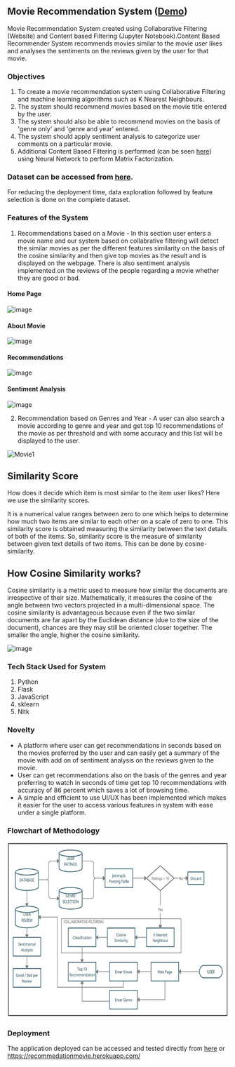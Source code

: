 ## Movie Recommendation System ([Demo](https://recommedationmovie.herokuapp.com/))
Movie Recommendation System created using Collaborative Filtering (Website) and Content based Filtering (Jupyter Notebook).Content Based Recommender System recommends movies similar to the movie user likes and analyses the sentiments on the reviews given by the user for that movie.

### Objectives
  1. To create a movie recommendation system using Collaborative Filtering and machine learning algorithms such as K Nearest Neighbours. 
  2. The system should recommend movies based on the movie title entered by the user. 
  3. The system should also be able to recommend movies on the basis of 'genre only' and 'genre and year' entered. 
  4. The system should apply sentiment analysis to categorize user comments on a particular movie.
  5. Additional Content Based Filtering is performed (can be seen [here](Recommovie_9604_Notebook.ipynb)) using Neural Network to perform Matrix Factorization.

### Dataset can be accessed from [here](https://grouplens.org/datasets/movielens/). 
  For reducing the deployment time, data exploration followed by feature selection is done on the complete dataset.

### Features of the System

1. Recommendations based on a Movie - In this section user enters a movie name and our system based on collabrative filtering will detect the similar movies as per the different features similarity on the basis of the cosine similarity and then give top movies as the result and is displayed on the webpage. There is also sentiment analysis implemented on the reviews of the people regarding a movie whether they are good or bad.
#### Home Page
![image](https://user-images.githubusercontent.com/43933680/140796151-fec85682-9275-44bb-8341-4801b1dbbeac.png)
#### About Movie
![image](https://user-images.githubusercontent.com/43933680/140796312-276601c7-1bce-49da-8b12-84f9b30ee100.png)
#### Recommendations
![image](https://user-images.githubusercontent.com/43933680/140796462-26fe8eef-f993-4b3b-acda-49f15d9557bc.png)
#### Sentiment Analysis
![image](https://user-images.githubusercontent.com/43933680/140796616-edcd35f4-1d10-4d38-ae0d-5def641d80f4.png)

2. Recommendation based on Genres and Year - A user can also search a movie according to genre and year and get top 10 recommendations of the movie as per threshold and with some accuracy and this list will be displayed to the user.

![Movie1](https://user-images.githubusercontent.com/43933680/140795922-bc31dc80-d6c1-4940-a916-b88877c2443a.PNG)

## Similarity Score
How does it decide which item is most similar to the item user likes? Here we use the similarity scores.

It is a numerical value ranges between zero to one which helps to determine how much two items are similar to each other on a scale of zero to one. This similarity score is obtained measuring the similarity between the text details of both of the items. So, similarity score is the measure of similarity between given text details of two items. This can be done by cosine-similarity.

## How Cosine Similarity works?

Cosine similarity is a metric used to measure how similar the documents are irrespective of their size. Mathematically, it measures the cosine of the angle between two vectors projected in a multi-dimensional space. The cosine similarity is advantageous because even if the two similar documents are far apart by the Euclidean distance (due to the size of the document), chances are they may still be oriented closer together. The smaller the angle, higher the cosine similarity.

![image](https://user-images.githubusercontent.com/43933680/140798697-e685f25e-27d2-4eb5-9fa1-6f884d8f42b1.png)
### Tech Stack Used for System
  1. Python
  2. Flask
  3. JavaScript
  4. sklearn
  5. Nltk

### Novelty
- A platform where user can get recommendations in seconds based on the movies preferred by the user and can easily get a summary of the movie with add on of sentiment analysis on the reviews given to the movie.
- User can get recommendations also on the basis of the genres and year preferring to watch in seconds of time get top 10 recommendations with accuracy of 86 percent which saves a lot of browsing time.
- A simple and efficient to use UI/UX has been implemented which makes it easier for the user to access various features in system with ease under a single platform.
 
### Flowchart of Methodology
<div align='center'>
<img src = 'flow-diagram.JPG' height="400px">
</div>

### Deployment
The application deployed can be accessed and tested directly from [here](https://recommedationmovie.herokuapp.com/) or https://recommedationmovie.herokuapp.com/

